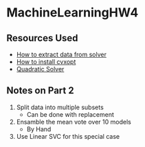 # MachineLearningHW4

## Resources Used
- [How to extract data from solver](https://courses.csail.mit.edu/6.867/wiki/images/a/a7/Qp-cvxopt.pdf)
- [How to install cvxopt](https://cvxopt.org/install/)
- [Quadratic Solver](https://cvxopt.org/userguide/coneprog.html?highlight=qp#quadratic-programming)

## Notes on Part 2
1. Split data into multiple subsets
    - Can be done with replacement
2. Ensamble the mean vote over 10 models
    - By Hand
3. Use Linear SVC for this special case